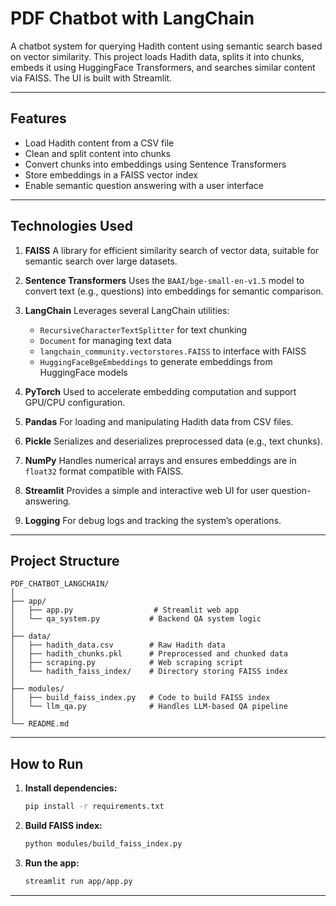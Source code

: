 # PDF Chatbot with LangChain

A chatbot system for querying Hadith content using semantic search based on vector similarity. This project loads Hadith data, splits it into chunks, embeds it using HuggingFace Transformers, and searches similar content via FAISS. The UI is built with Streamlit.

---

## Features

* Load Hadith content from a CSV file
* Clean and split content into chunks
* Convert chunks into embeddings using Sentence Transformers
* Store embeddings in a FAISS vector index
* Enable semantic question answering with a user interface

---

## Technologies Used

1. **FAISS**
   A library for efficient similarity search of vector data, suitable for semantic search over large datasets.

2. **Sentence Transformers**
   Uses the `BAAI/bge-small-en-v1.5` model to convert text (e.g., questions) into embeddings for semantic comparison.

3. **LangChain**
   Leverages several LangChain utilities:

   * `RecursiveCharacterTextSplitter` for text chunking
   * `Document` for managing text data
   * `langchain_community.vectorstores.FAISS` to interface with FAISS
   * `HuggingFaceBgeEmbeddings` to generate embeddings from HuggingFace models

4. **PyTorch**
   Used to accelerate embedding computation and support GPU/CPU configuration.

5. **Pandas**
   For loading and manipulating Hadith data from CSV files.

6. **Pickle**
   Serializes and deserializes preprocessed data (e.g., text chunks).

7. **NumPy**
   Handles numerical arrays and ensures embeddings are in `float32` format compatible with FAISS.

8. **Streamlit**
   Provides a simple and interactive web UI for user question-answering.

9. **Logging**
   For debug logs and tracking the system’s operations.

---

## Project Structure

```
PDF_CHATBOT_LANGCHAIN/
│
├── app/
│   ├── app.py                  # Streamlit web app
│   └── qa_system.py           # Backend QA system logic
│
├── data/
│   ├── hadith_data.csv        # Raw Hadith data
│   ├── hadith_chunks.pkl      # Preprocessed and chunked data
│   ├── scraping.py            # Web scraping script
│   └── hadith_faiss_index/    # Directory storing FAISS index
│
├── modules/
│   ├── build_faiss_index.py   # Code to build FAISS index
│   └── llm_qa.py              # Handles LLM-based QA pipeline
│
└── README.md
```

---

## How to Run

1. **Install dependencies:**

   ```bash
   pip install -r requirements.txt
   ```

2. **Build FAISS index:**

   ```bash
   python modules/build_faiss_index.py
   ```

3. **Run the app:**

   ```bash
   streamlit run app/app.py
   ```
---



